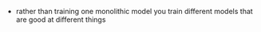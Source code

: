 - rather than training one monolithic model you train different models that are good at different things